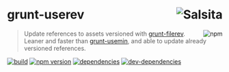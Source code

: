 # grunt-userev <a href='https://github.com/salsita'><img align='right' title='Salsita' src='https://www.google.com/a/cpanel/salsitasoft.com/images/logo.gif?alpha=1' _src='https://1.gravatar.com/avatar/d413290a5fe1385efcf5a344d4a0b588?s=50' /></a>

<a href='https://npmjs.org/package/grunt-userev'><img align='right' alt='npm' title='npm info' src='https://nodei.co/npm/grunt-userev.png?compact=true' /></a>

> Update references to assets versioned with [grunt-filerev](https://github.com/yeoman/grunt-filerev). Leaner and faster than [grunt-usemin](https://github.com/yeoman/grunt-usemin), and able to update already versioned references.

[![build](https://secure.travis-ci.org/salsita/grunt-userev.png?branch=master)](https://travis-ci.org/salsita/grunt-userev) [![npm version](https://badge.fury.io/js/grunt-userev.png)](https://npmjs.org/package/grunt-userev) [![dependencies](https://david-dm.org/salsita/grunt-userev.png)](https://david-dm.org/salsita/grunt-userev) [![dev-dependencies](https://david-dm.org/salsita/grunt-userev/dev-status.png)](https://david-dm.org/salsita/grunt-userev#info=devDependencies)
